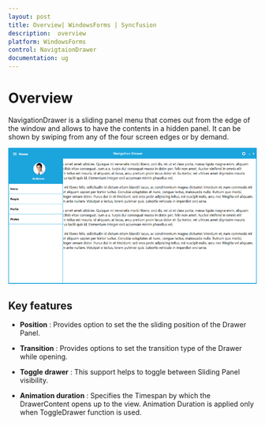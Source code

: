```yaml
---
layout: post
title: Overview| WindowsForms | Syncfusion
description:  overview
platform: WindowsForms
control: NavigtaionDrawer 
documentation: ug
---
```


# Overview

NavigationDrawer is a sliding panel menu that comes out from the edge of the window and allows to have the contents in a hidden panel. It can be shown by swiping from any of the four screen edges or by demand.

![](Concepts-And-Features_images/navigationdrawer_img2.png)

## Key features

* **Position** : Provides option to set the the sliding position of the Drawer Panel.

* **Transition** : Provides options to set the transition type of the Drawer while opening.

* **Toggle drawer** : This support helps to toggle between Sliding Panel visibility.

* **Animation duration** : Specifies the Timespan by which the DrawerContent opens up to the view. Animation Duration is applied only when ToggleDrawer function is used.

